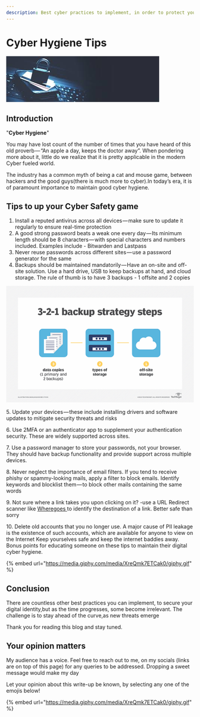 ```yaml
---
description: Best cyber practices to implement, in order to protect your digital identity
---
```


# Cyber Hygiene Tips

![](<../.gitbook/assets/10 (1).jfif>)

## Introduction

"**Cyber Hygiene**"

You may have lost count of the number of times that you have heard of this old proverb — “An apple a day, keeps the doctor away”. When pondering more about it, little do we realize that it is pretty applicable in the modern Cyber fueled world.&#x20;

The industry has a common myth of being a cat and mouse game, between hackers and the good guys(there is much more to cyber).In today’s era, it is of paramount importance to maintain good cyber hygiene.&#x20;

## Tips to up your Cyber Safety game

1. Install a reputed antivirus across all devices — make sure to update it regularly to ensure real-time protection&#x20;
2. A good strong password beats a weak one every day — Its minimum length should be 8 characters — with special characters and numbers included. Examples include - Bitwarden and Lastpass&#x20;
3. Never reuse passwords across different sites — use a password generator for the same&#x20;
4. Backups should be maintained mandatorily — Have an on-site and off-site solution. Use a hard drive, USB to keep backups at hand, and cloud storage. The rule of thumb is to have 3 backups - 1 offsite and 2 copies&#x20;

![](../.gitbook/assets/11.png)

5\. Update your devices — these include installing drivers and software updates to mitigate security threats and risks&#x20;

6\. Use 2MFA or an authenticator app to supplement your authentication security. These are widely supported across sites.&#x20;

7\. Use a password manager to store your passwords, not your browser. They should have backup functionality and provide support across multiple devices.&#x20;

8\. Never neglect the importance of email filters. If you tend to receive phishy or spammy-looking mails, apply a filter to block emails. Identify keywords and blocklist them — to block other mails containing the same words&#x20;

9\. Not sure where a link takes you upon clicking on it? -use a URL Redirect scanner like [Wheregoes ](https://wheregoes.com)to identify the destination of a link. Better safe than sorry&#x20;

10\. Delete old accounts that you no longer use. A major cause of PII leakage is the existence of such accounts, which are available for anyone to view on the Internet Keep yourselves safe and keep the internet baddies away. Bonus points for educating someone on these tips to maintain their digital cyber hygiene.

{% embed url="https://media.giphy.com/media/XreQmk7ETCak0/giphy.gif" %}

## Conclusion

There are countless other best practices you can implement, to secure your digital identity,but as the time progresses, some become irrelevant. The challenge is to stay ahead of the curve,as new threats emerge

Thank you for reading this blog and stay tuned.

## Your opinion matters

My audience has a voice. Feel free to reach out to me, on my socials (links are on top of this page) for any queries to be addressed. Dropping a sweet message would make my day

Let your opinion about this write-up be known, by selecting any one of the emojis below!



{% embed url="https://media.giphy.com/media/XreQmk7ETCak0/giphy.gif" %}
